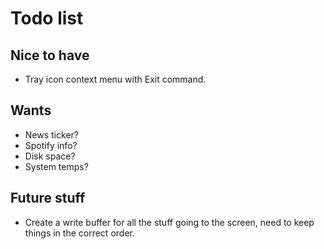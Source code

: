 # Todo list

## Nice to have
- Tray icon context menu with Exit command.

## Wants
- News ticker?
- Spotify info?
- Disk space?
- System temps?

## Future stuff
- Create a write buffer for all the stuff going to the screen, need to keep things in the correct order.